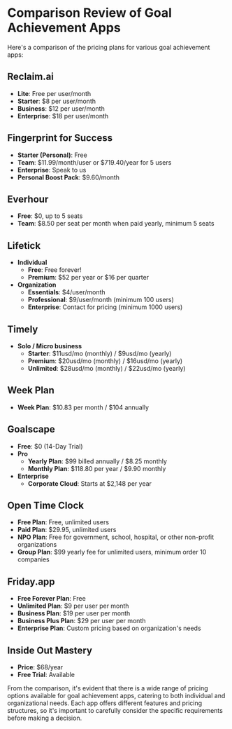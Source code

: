 # Comparison Review of Goal Achievement Apps

Here's a comparison of the pricing plans for various goal achievement apps:

## Reclaim.ai
- **Lite**: Free per user/month
- **Starter**: $8 per user/month
- **Business**: $12 per user/month
- **Enterprise**: $18 per user/month

## Fingerprint for Success
- **Starter (Personal)**: Free
- **Team**: $11.99/month/user or $719.40/year for 5 users
- **Enterprise**: Speak to us
- **Personal Boost Pack**: $9.60/month

## Everhour
- **Free**: $0, up to 5 seats
- **Team**: $8.50 per seat per month when paid yearly, minimum 5 seats

## Lifetick
- **Individual**
  - **Free**: Free forever!
  - **Premium**: $52 per year or $16 per quarter
- **Organization**
  - **Essentials**: $4/user/month
  - **Professional**: $9/user/month (minimum 100 users)
  - **Enterprise**: Contact for pricing (minimum 1000 users)

## Timely
- **Solo / Micro business**
  - **Starter**: $11usd/mo (monthly) / $9usd/mo (yearly)
  - **Premium**: $20usd/mo (monthly) / $16usd/mo (yearly)
  - **Unlimited**: $28usd/mo (monthly) / $22usd/mo (yearly)

## Week Plan
- **Week Plan**: $10.83 per month / $104 annually

## Goalscape
- **Free**: $0 (14-Day Trial)
- **Pro**
  - **Yearly Plan**: $99 billed annually / $8.25 monthly
  - **Monthly Plan**: $118.80 per year / $9.90 monthly
- **Enterprise**
  - **Corporate Cloud**: Starts at $2,148 per year

## Open Time Clock
- **Free Plan**: Free, unlimited users
- **Paid Plan**: $29.95, unlimited users
- **NPO Plan**: Free for government, school, hospital, or other non-profit organizations
- **Group Plan**: $99 yearly fee for unlimited users, minimum order 10 companies

## Friday.app
- **Free Forever Plan**: Free
- **Unlimited Plan**: $9 per user per month
- **Business Plan**: $19 per user per month
- **Business Plus Plan**: $29 per user per month
- **Enterprise Plan**: Custom pricing based on organization's needs

## Inside Out Mastery
- **Price**: $68/year
- **Free Trial**: Available

From the comparison, it's evident that there is a wide range of pricing options available for goal achievement apps, catering to both individual and organizational needs. Each app offers different features and pricing structures, so it's important to carefully consider the specific requirements before making a decision.